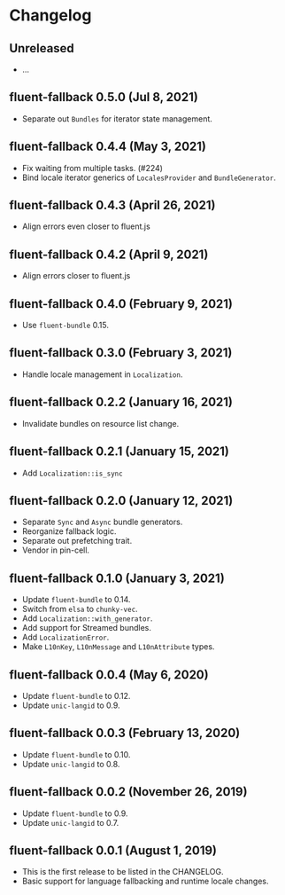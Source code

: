 # Changelog

## Unreleased

  - …

## fluent-fallback 0.5.0 (Jul 8, 2021)
  - Separate out `Bundles` for iterator state management.

## fluent-fallback 0.4.4 (May 3, 2021)
  - Fix waiting from multiple tasks. (#224)
  - Bind locale iterator generics of `LocalesProvider` and `BundleGenerator`.

## fluent-fallback 0.4.3 (April 26, 2021)
  - Align errors even closer to fluent.js

## fluent-fallback 0.4.2 (April 9, 2021)
  - Align errors closer to fluent.js

## fluent-fallback 0.4.0 (February 9, 2021)
  - Use `fluent-bundle` 0.15.

## fluent-fallback 0.3.0 (February 3, 2021)
  - Handle locale management in `Localization`.

## fluent-fallback 0.2.2 (January 16, 2021)
  - Invalidate bundles on resource list change.

## fluent-fallback 0.2.1 (January 15, 2021)
  - Add `Localization::is_sync`

## fluent-fallback 0.2.0 (January 12, 2021)
  - Separate `Sync` and `Async` bundle generators.
  - Reorganize fallback logic.
  - Separate out prefetching trait.
  - Vendor in pin-cell.

## fluent-fallback 0.1.0 (January 3, 2021)
  - Update `fluent-bundle` to 0.14.
  - Switch from `elsa` to `chunky-vec`.
  - Add `Localization::with_generator`.
  - Add support for Streamed bundles.
  - Add `LocalizationError`.
  - Make `L10nKey`, `L10nMessage` and `L10nAttribute` types.

## fluent-fallback 0.0.4 (May 6, 2020)
  - Update `fluent-bundle` to 0.12.
  - Update `unic-langid` to 0.9.

## fluent-fallback 0.0.3 (February 13, 2020)
  - Update `fluent-bundle` to 0.10.
  - Update `unic-langid` to 0.8.

## fluent-fallback 0.0.2 (November 26, 2019)
  - Update `fluent-bundle` to 0.9.
  - Update `unic-langid` to 0.7.

## fluent-fallback 0.0.1 (August 1, 2019)

  - This is the first release to be listed in the CHANGELOG.
  - Basic support for language fallbacking and runtime locale changes.
